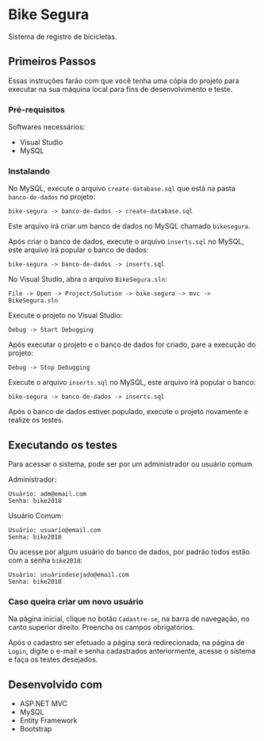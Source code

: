 # Bike Segura
Sistema de registro de bicicletas.

## Primeiros Passos
Essas instruções farão com que você tenha uma cópia do projeto para executar na sua máquina local para fins de desenvolvimento e teste.

### Pré-requisitos
Softwares necessários:
* Visual Studio
* MySQL

### Instalando
No MySQL, execute o arquivo `create-database.sql` que está na pasta `banco-de-dados` no projeto:
```
bike-segura -> banco-de-dados -> create-database.sql
```
Este arquivo irá criar um banco de dados no MySQL chamado `bikesegura`.

Após criar o banco de dados, execute o arquivo `inserts.sql` no MySQL, este arquivo irá popular o banco de dados:
```
bike-segura -> banco-de-dados -> inserts.sql
```
No Visual Studio, abra o arquivo `BikeSegura.sln`:
```
File -> Open -> Project/Solution -> bike-segura -> mvc -> BikeSegura.sln
```
Execute o projeto no Visual Studio:
```
Debug -> Start Debugging
```
Após executar o projeto e o banco de dados for criado, pare a execução do projeto:
```
Debug -> Stop Debugging
```
Execute o arquivo `inserts.sql` no MySQL, este arquivo irá popular o banco:
```
bike-segura -> banco-de-dados -> inserts.sql
```
Após o banco de dados estiver populado, execute o projeto novamente e realize os testes.

## Executando os testes
Para acessar o sistema, pode ser por um administrador ou usuário comum.

Administrador:
```
Usuário: adm@email.com
Senha: bike2018
```
Usuário Comum:
```
Usuário: usuario@email.com
Senha: bike2018
```
Ou acesse por algum usuário do banco de dados, por padrão todos estão com a senha `bike2018`:
```
Usuário: usuáriodesejado@email.com
Senha: bike2018
```

### Caso queira criar um novo usuário
Na página inicial, clique no botão `Cadastre-se`, na barra de navegação, no canto superior direito. Preencha os campos obrigatórios.

Após o cadastro ser efetuado a página será redirecionada, na página de `Login`, digite o e-mail e senha cadastrados anteriormente, acesse o sistema e faça os testes desejados.

## Desenvolvido com
* ASP.NET MVC
* MySQL
* Entity Framework
* Bootstrap
